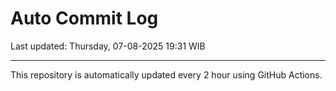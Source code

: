 # Auto Commit Log

Last updated: Thursday, 07-08-2025 19:31 WIB

---

This repository is automatically updated every 2 hour using GitHub Actions.
